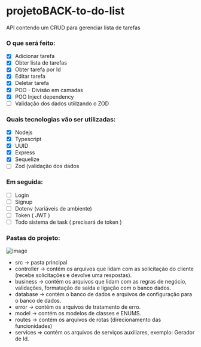 # projetoBACK-to-do-list

API contendo um CRUD para gerenciar lista de tarefas

### O que será feito:
- [x] Adicionar tarefa
- [x] Obter lista de tarefas
- [x] Obter tarefa por Id
- [x] Editar tarefa
- [x] Deletar tarefa
- [x] POO - Divisão em camadas
- [x] POO Inject dependency
- [ ] Validação dos dados utiilzando o ZOD

### Quais tecnologias vão ser utilizadas:

- [x] Nodejs
- [x] Typescript
- [x] UUID
- [x] Express
- [x] Sequelize
- [ ] Zod (validação dos dados
 
### Em seguida:
- [ ] Login
- [ ] Signup
- [ ] Dotenv (variáveis de ambiente)
- [ ] Token ( JWT )
- [ ] Todo sistema de task ( precisará de token )

### Pastas do projeto:

![image](https://github.com/bartomsilva/projetoBACK-to-do-list/assets/106079184/ba3f6984-083d-495f-af28-fcbd34d46f14)

- src -> pasta principal
- controller -> contém os arquivos que lidam com as solicitação do cliente (recebe solicitações e devolve uma respostas).
- business -> contém os arquivos que lidam com as regras de negócio, validações, formatação de saída e ligação com o banco dados.
- database -> contém o banco de dados e arquivos de configuração para o banco de dados.
- error -> contém os arquivos de tratamento de erro.
- model -> contém os modelos de classes e ENUMS.
- routes -> contém os arquivos de rotas (direcionamento das funcionidades)
- services => contém os arquivos de serviços auxiliares, exemplo: Gerador de Id.






